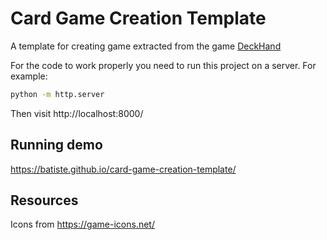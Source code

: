 
# Card Game Creation Template

A template for creating game extracted from the game [DeckHand](https://bit.ly/dk-h)

For the code to work properly you need to run this project on a server. For example:

```bash
python -m http.server
```

Then visit http://localhost:8000/

## Running demo

https://batiste.github.io/card-game-creation-template/

## Resources

Icons from https://game-icons.net/
